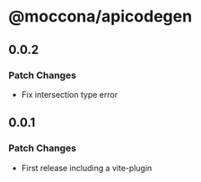 # @moccona/apicodegen

## 0.0.2

### Patch Changes

- Fix intersection type error

## 0.0.1

### Patch Changes

- First release including a vite-plugin
